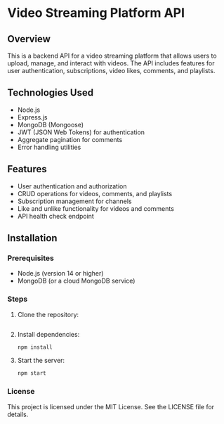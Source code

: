 # Video Streaming Platform API

## Overview
This is a backend API for a video streaming platform that allows users to upload, manage, and interact with videos. The API includes features for user authentication, subscriptions, video likes, comments, and playlists.

## Technologies Used
- Node.js
- Express.js
- MongoDB (Mongoose)
- JWT (JSON Web Tokens) for authentication
- Aggregate pagination for comments
- Error handling utilities

## Features
- User authentication and authorization
- CRUD operations for videos, comments, and playlists
- Subscription management for channels
- Like and unlike functionality for videos and comments
- API health check endpoint

## Installation

### Prerequisites
- Node.js (version 14 or higher)
- MongoDB (or a cloud MongoDB service)

### Steps
1. Clone the repository:
   ```bash
   

2. Install dependencies:
    ```bash
    npm install
3. Start the server:

    ```bash
    npm start

### License
This project is licensed under the MIT License. See the LICENSE file for details.



